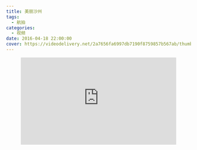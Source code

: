 ```yaml
---
title: 美丽沙州
tags:
  - 航拍
categories:
  - 视频
date: 2016-04-18 22:00:00
cover: https://videodelivery.net/2a7656fa6997db7190f8759857b567ab/thumbnails/thumbnail.jpg?time=2m56s
---
```


<figure>
  <div style="position: relative; padding-top: 56.25%;"><iframe src="https://iframe.videodelivery.net/2a7656fa6997db7190f8759857b567ab?poster=https%3A%2F%2Fvideodelivery.net%2F2a7656fa6997db7190f8759857b567ab%2Fthumbnails%2Fthumbnail.jpg%3Ftime%3D2m56s%26height%3D600" style="border: none; position: absolute; top: 0; left: 0; height: 100%; width: 100%;" allow="accelerometer; gyroscope; autoplay; encrypted-media; picture-in-picture;" allowfullscreen="true"></iframe></div>
</figure>
